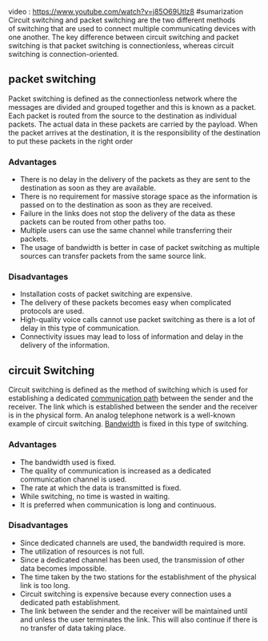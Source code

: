 video : https://www.youtube.com/watch?v=j85O69Utlz8
#sumarization  
Circuit switching and packet switching are the two different methods of switching that are used to connect multiple communicating devices with one another. The key difference between circuit switching and packet switching is that packet switching is connectionless, whereas circuit switching is connection-oriented.
## packet switching 
Packet switching is defined as the connectionless network where the messages are divided and grouped together and this is known as a packet. Each packet is routed from the source to the destination as individual packets. The actual data in these packets are carried by the payload. When the packet arrives at the destination, it is the responsibility of the destination to put these packets in the right order
### Advantages

-   There is no delay in the delivery of the packets as they are sent to the destination as soon as they are available.
-   There is no requirement for massive storage space as the information is passed on to the destination as soon as they are received.
-   Failure in the links does not stop the delivery of the data as these packets can be routed from other paths too.
-   Multiple users can use the same channel while transferring their packets.
-   The usage of bandwidth is better in case of packet switching as multiple sources can transfer packets from the same source link.

### Disadvantages

-   Installation costs of packet switching are expensive.
-   The delivery of these packets becomes easy when complicated protocols are used.
-   High-quality voice calls cannot use packet switching as there is a lot of delay in this type of communication.
-   Connectivity issues may lead to loss of information and delay in the delivery of the information.
## circuit Switching 
Circuit switching is defined as the method of switching which is used for establishing a dedicated [communication path](https://byjus.com/jee/communication-systems/) between the sender and the receiver. The link which is established between the sender and the receiver is in the physical form. An analog telephone network is a well-known example of circuit switching. [Bandwidth](https://byjus.com/physics/what-is-bandwidth-of-a-signal-how-is-bandwidth-measured/) is fixed in this type of switching.
### Advantages 

-   The bandwidth used is fixed.
-   The quality of communication is increased as a dedicated communication channel is used.
-   The rate at which the data is transmitted is fixed.
-   While switching, no time is wasted in waiting.
-   It is preferred when communication is long and continuous.

### Disadvantages 

-   Since dedicated channels are used, the bandwidth required is more.
-   The utilization of resources is not full.
-   Since a dedicated channel has been used, the transmission of other data becomes impossible.
-   The time taken by the two stations for the establishment of the physical link is too long.
-   Circuit switching is expensive because every connection uses a dedicated path establishment.
-   The link between the sender and the receiver will be maintained until and unless the user terminates the link. This will also continue if there is no transfer of data taking place.